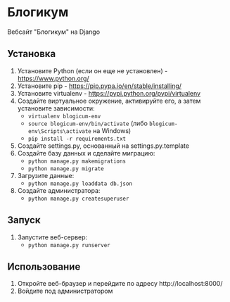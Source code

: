 # Блогикум
 Вебсайт "Блогикум" на Django

## Установка

1. Установите Python (если он еще не установлен) - https://www.python.org/
2. Установите pip - https://pip.pypa.io/en/stable/installing/
3. Установите virtualenv - https://pypi.python.org/pypi/virtualenv
4. Создайте виртуальное окружение, активируйте его, а затем установите зависимости:
    - `virtualenv blogicum-env`
    - `source blogicum-env/bin/activate` (либо `blogicum-env\Scripts\activate` на Windows)
    - `pip install -r requirements.txt`
5. Создайте settings.py, основанный на settings.py.template
6. Создайте базу данных и сделайте миграцию:
    - `python manage.py makemigrations`
    - `python manage.py migrate`
7. Загрузите данные:
    - `python manage.py loaddata db.json`
8. Создайте администратора:
    - `python manage.py createsuperuser`

## Запуск

1. Запустите веб-сервер:
    - `python manage.py runserver`

## Использование

1. Откройте веб-браузер и перейдите по адресу http://localhost:8000/
2. Войдите под администратором

